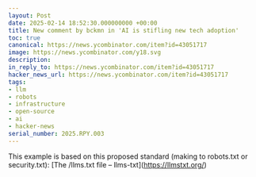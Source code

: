```yaml
---
layout: Post
date: 2025-02-14 18:52:30.000000000 +00:00
title: New comment by bckmn in 'AI is stifling new tech adoption'
toc: true
canonical: https://news.ycombinator.com/item?id=43051717
image: https://news.ycombinator.com/y18.svg
description:
in_reply_to: https://news.ycombinator.com/item?id=43051717
hacker_news_url: https://news.ycombinator.com/item?id=43051717
tags:
- llm
- robots
- infrastructure
- open-source
- ai
- hacker-news
serial_number: 2025.RPY.003
---
```

<p>This example is based on this proposed standard (making to robots.txt or security.txt): [The /llms.txt file – llms-txt](<a href="https://llmstxt.org/" rel="nofollow">https://llmstxt.org/</a>)</p>
